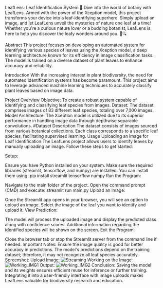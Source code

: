 LeafLens: Leaf Identification System 🌿
Dive into the world of botany with LeafLens. Armed with the power of the Xception model, this project transforms your device into a leaf-identifying superhero. Simply upload an image, and let LeafLens unveil the mysteries of nature one leaf at a time! Whether you're a curious nature lover or a budding botanist, LeafLens is here to help you discover the leafy wonders around you. 🌿🔍

Abstract
This project focuses on developing an automated system for identifying various species of leaves using the Xception model, a deep learning architecture known for its efficiency in image classification tasks. The model is trained on a diverse dataset of plant leaves to enhance accuracy and reliability.

Introduction
With the increasing interest in plant biodiversity, the need for automated identification systems has become paramount. This project aims to leverage advanced machine learning techniques to accurately classify plant leaves based on image data.

Project Overview
Objective: To create a robust system capable of identifying and classifying leaf species from images.
Dataset: The dataset comprises images of 83 different leaf species, totaling over 7,000 images.
Model Architecture: The Xception model is utilized due to its superior performance in handling image data through depthwise separable convolutions.
#Dataset Description
The dataset consists of images sourced from various botanical collections.
Each class corresponds to a specific leaf species, facilitating supervised learning.
Usage
Uploading an Image for Leaf Identification
The LeafLens project allows users to identify leaves by manually uploading an image. Follow these steps to get started:

Setup:

Ensure you have Python installed on your system.
Make sure the required libraries (streamlit, tensorflow, and numpy) are installed. You can install them using:
pip install streamlit tensorflow numpy
Run the Program:

Navigate to the main folder of the project.
Open the command prompt (CMD) and execute:
streamlit run main.py
Upload an Image:

Once the Streamlit app opens in your browser, you will see an option to upload an image.
Select the image of the leaf you want to identify and upload it.
View Prediction:

The model will process the uploaded image and display the predicted class along with confidence scores.
Additional information regarding the identified species will be shown on the screen.
Exit the Program:

Close the browser tab or stop the Streamlit server from the command line if needed.
Important Notes:
Ensure the image quality is good for better accuracy in predictions.
The model's predictions depend on the training dataset; therefore, it may not recognize all leaf species accurately.
Screenshot:
Upload Image:
![Streaming](https://github.com/user-attachments/assets/6acb9e9e-bd9a-4254-aa7e-a72379437f15)
Working on the Image:
![Working_IMG1](https://github.com/user-attachments/assets/ae889728-8c9f-4bba-ad02-4fde3659c2d0)
Output:
![Working_IMG2](https://github.com/user-attachments/assets/eecabd23-1854-4c2e-a5d7-1f74dec5a25c)
Conclusion:
Saving the model and its weights ensures efficient reuse for inference or further training. Integrating it into a user-friendly interface with image uploads makes LeafLens valuable for biodiversity research and education.
